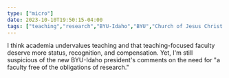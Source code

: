 ```yaml
---
type: ["micro"]
date: 2023-10-10T19:50:15-04:00
tags: ["teaching","research","BYU-Idaho","BYU","Church of Jesus Christ of Latter-day Saints","Mormonism"]
---
```

I think academia undervalues teaching and that teaching-focused faculty deserve more status, recognition, and compensation. Yet, I'm still suspicious of the new BYU-Idaho president's comments on the need for "a faculty free of the obligations of research."
